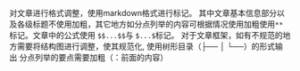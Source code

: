 
对文章进行格式调整，使用markdown格式进行标记。
其中文章基本信息部分以及各级标题不使用加粗，其它地方如分点列举的内容可根据情况使用加粗使用`**`标记。文章中的公式使用 `$$...$$`与 `$...$`标记。
对于文章框架，如有不规范的地方需要将结构图进行调整，使其规范化, 使用树形目录（├── │ └──）的形式输出
分点列举的要点需要加粗（：前面的内容）